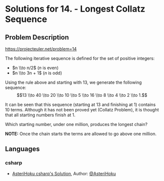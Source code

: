 
# Solutions for 14. - Longest Collatz Sequence
## Problem Description
https://projecteuler.net/problem=14

The following iterative sequence is defined for the set of positive integers:

* $n \\to n/2$ ($n$ is even)
* $n \\to 3n + 1$ ($n$ is odd)

Using the rule above and starting with $13$, we generate the following sequence: $$13 \\to 40 \\to 20 \\to 10 \\to 5 \\to 16 \\to 8 \\to 4 \\to 2 \\to 1.$$

It can be seen that this sequence (starting at $13$ and finishing at $1$) contains $10$ terms. Although it has not been proved yet (Collatz Problem), it is thought that all starting numbers finish at $1$.

Which starting number, under one million, produces the longest chain?

**NOTE:** Once the chain starts the terms are allowed to go above one million.

## Languages
### csharp
- [AsteriHoku csharp's Solution](AsteriHoku), Author: [@AsteriHoku](https://github.com/AsteriHoku)
